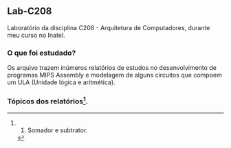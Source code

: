 ## Lab-C208
Laboratório da disciplina C208 - Arquitetura de Computadores, durante meu curso no Inatel.

### O que foi estudado?
Os arquivo trazem inúmeros relatórios de estudos no desenvolvimento de programas MIPS Assembly e modelagem de alguns circuitos que compoem um ULA (Unidade lógica e aritmética).<br>

### Tópicos dos relatórios[^1].
[^1]: 1. Somador e subtrator.
[^1]: 2. Somador e subtrator completos (4 bits).
[^1]: 3. Montagem de circuito simulando uma ULA (prática, por isso não consta arquivos).
[^1]: 4. Operações lógicas, aritméticas e instruções de desvio.
[^1]: 5. Vetores na memória.
[^1]: 6. Instruções de repetição e interação com o usuário.
[^1]: 7. Revisão dos conceitos básicos.
